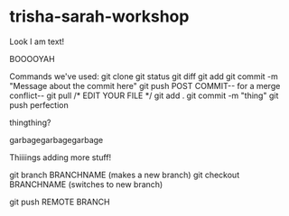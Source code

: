 trisha-sarah-workshop
=====================
Look I am text!

 BOOOOYAH

Commands we've used:
git clone
git status
git diff
git add 
git commit -m "Message about the commit here"
git push
POST COMMIT-- for a merge conflict--
git pull 
/* EDIT YOUR FILE */
git add .
git commit -m "thing"
git push
perfection

thingthing?

garbagegarbagegarbage


Thiiiings
adding more stuff!

git branch BRANCHNAME (makes a new branch)
git checkout BRANCHNAME (switches to new branch)

git push REMOTE BRANCH

